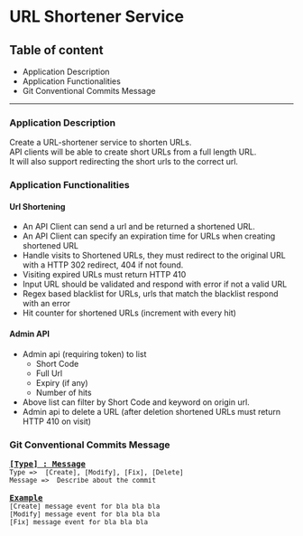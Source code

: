 # URL Shortener Service
## Table of content
- Application Description
- Application Functionalities
- Git Conventional Commits Message
---
### Application Description
Create a URL-shortener service to shorten URLs.  
API clients will be able to create short URLs from a full length URL.  
It will also support redirecting the short urls to the correct url.

### Application Functionalities
#### Url Shortening
- An API Client can send a url and be returned a shortened URL.
- An API Client can specify an expiration time for URLs when creating shortened URL
- Handle visits to Shortened URLs, they must redirect to the original URL with a HTTP
302 redirect, 404 if not found.
- Visiting expired URLs must return HTTP 410
- Input URL should be validated and respond with error if not a valid URL
- Regex based blacklist for URLs, urls that match the blacklist respond with an error
- Hit counter for shortened URLs (increment with every hit)
#### Admin API
- Admin api (requiring token) to list
  - Short Code
  - Full Url
  - Expiry (if any)
  - Number of hits
- Above list can filter by Short Code and keyword on origin url.
- Admin api to delete a URL (after deletion shortened URLs must return HTTP 410 on visit)

### Git Conventional Commits Message
<pre>
<b><a href="#body">[Type] : Message</a></b>
<sub>Type =>  [Create], [Modify], [Fix], [Delete]</sub>
<sub>Message =>  Describe about the commit</sub>

<b><a href="#body">Example</a></b>
<sub>[Create] message event for bla bla bla</sub>
<sub>[Modify] message event for bla bla bla</sub>
<sub>[Fix] message event for bla bla bla</sub>
</pre>


